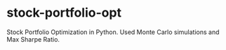 # stock-portfolio-opt
Stock Portfolio Optimization in Python. Used Monte Carlo simulations and Max Sharpe Ratio.
